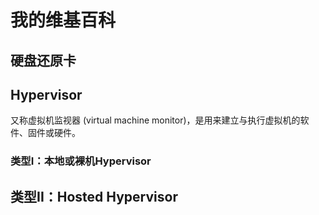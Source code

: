 # 我的维基百科

## 硬盘还原卡

## Hypervisor

又称虚拟机监视器 (virtual machine monitor)，是用来建立与执行虚拟机的软件、固件或硬件。

### 类型I：本地或裸机Hypervisor

## 类型II：Hosted Hypervisor



